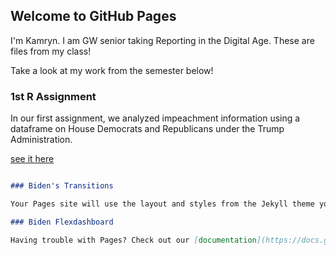 ## Welcome to GitHub Pages

I'm Kamryn. I am GW senior taking Reporting in the Digital Age. 
These are files from my class!

Take a look at my work from the semester below!

### 1st R Assignment

In our first assignment, we analyzed impeachment information using a dataframe on House Democrats and Republicans under the Trump Administration. 

[see it here](https://kprince21.github.io/Oct30th)

```markdown

### Biden's Transitions

Your Pages site will use the layout and styles from the Jekyll theme you have selected in your [repository settings](https://github.com/kprince21/kprince21.github.io/settings). The name of this theme is saved in the Jekyll `_config.yml` configuration file.

### Biden Flexdashboard

Having trouble with Pages? Check out our [documentation](https://docs.github.com/categories/github-pages-basics/) or [contact support](https://github.com/contact) and we’ll help you sort it out.
